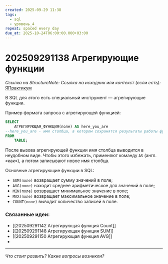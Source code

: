 ```yaml
---
created: 2025-09-29 11:38
tags:
  - sql
  - уровень_4
repeat: spaced every day
due_at: 2025-10-24T06:00:00.000+03:00
---
```

# 202509291138 Агрегирующие функции

*Ссылка на StructureNote:*
*Ссылка на исходник или контекст (если есть):* [ЯПрактикум](https://practicum.yandex.ru/learn/backend-nodejs/courses/a4214ab0-2146-4152-b90e-651bf4c7ca5e/sprints/564244/topics/1b53ba64-4733-4307-b1cd-4bdadedf0af9/lessons/64a2296e-eec6-4dc5-afe2-17f8349f1060/)

В SQL для этого есть специальный инструмент — агрегирующие функции.

Пример формата запроса с агрегирующей функцией:

```sql
SELECT 
    АГРЕГИРУЮЩАЯ_ФУНКЦИЯ(поле) AS here_you_are
--here_you_are - имя столбца, в котором сохранятся результаты работы функции
FROM
    TABLE;
```

После вызова агрегирующей функции имя столбца выводится в неудобном виде. Чтобы этого избежать, применяют команду `AS` (англ. «как»), а потом записывают новое имя столбца.

Основные агрегирующие функции в SQL:

- `SUM(поле)` возвращает сумму значений в поле;
- `AVG(поле)` находит среднее арифметическое для значений в поле;
- `MIN(поле)` возвращает минимальное значение в поле;
- `МАХ(поле)` возвращает максимальное значение в поле;
- `COUNT(поле)` выводит количество записей в поле.

### Связанные идеи:

* [[202509291142 Агрегирующая функция Count]]
* [[202509291148 Агрегирующая функция SUM]]
* [[202509291150 Агрегирующая функция AVG]]
* 

---

*Что стоит развить? Какие вопросы возникли?*
